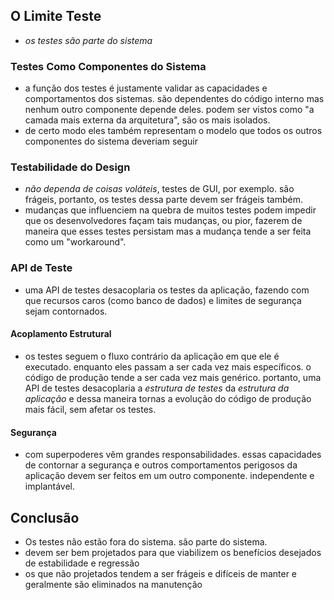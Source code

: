 ## O Limite Teste
- *os testes são parte do sistema*

### Testes Como Componentes do Sistema
- a função dos testes é justamente validar as capacidades e comportamentos dos
sistemas. são dependentes do código interno mas nenhum outro componente depende
deles. podem ser vistos como "a camada mais externa da arquitetura", são os mais
isolados.
- de certo modo eles também representam o modelo que todos os outros componentes
do sistema deveriam seguir

### Testabilidade do Design
- *não dependa de coisas voláteis*, testes de GUI, por exemplo. são frágeis,
portanto, os testes dessa parte devem ser frágeis também.
- mudanças que influenciem na quebra de muitos testes podem impedir que os
desenvolvedores façam tais mudanças, ou pior, fazerem de maneira que esses
testes persistam mas a mudança tende a ser feita como um "workaround".

### API de Teste
- uma API de testes desacoplaria os testes da aplicação, fazendo com que
recursos caros (como banco de dados) e limites de segurança
sejam contornados.

#### Acoplamento Estrutural
- os testes seguem o fluxo contrário da aplicação em que ele é executado.
enquanto eles passam a ser cada vez mais específicos. o código de produção tende
a ser cada vez mais genérico. portanto, uma API de testes desacoplaria a
*estrutura de testes* da *estrutura da aplicação* e dessa maneira tornas a
evolução do código de produção mais fácil, sem afetar os testes.

#### Segurança
- com superpoderes vêm grandes responsabilidades. essas capacidades de contornar
a segurança e outros comportamentos perigosos da aplicação devem ser feitos em
um outro componente. independente e implantável.

## Conclusão
- Os testes não estão fora do sistema. são parte do sistema.
- devem ser bem projetados para que viabilizem os benefícios desejados de
estabilidade e regressão
- os que não projetados tendem a ser frágeis e difíceis de manter e geralmente
são eliminados na manutenção


